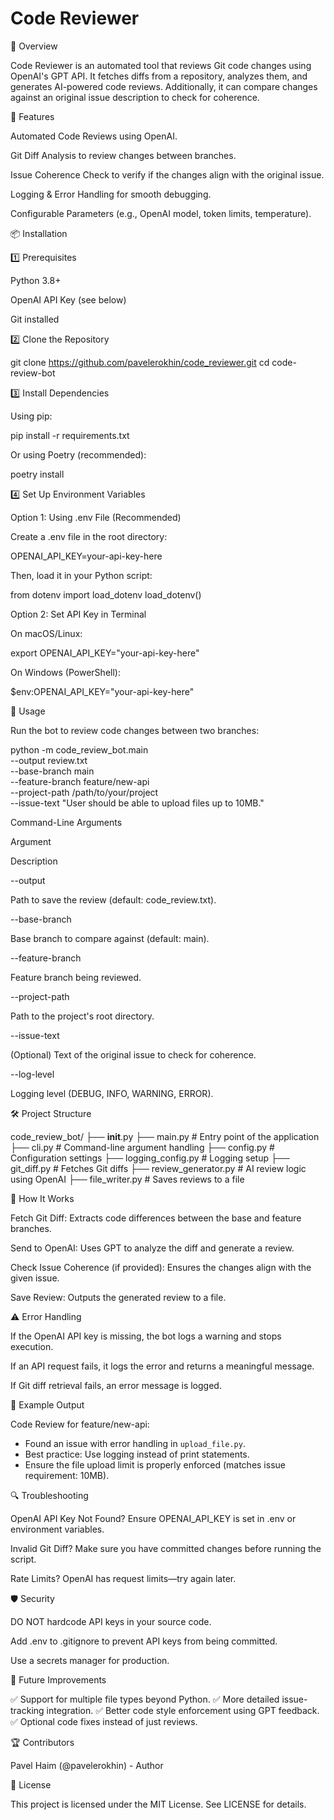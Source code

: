 # Code Reviewer

📌 Overview

Code Reviewer is an automated tool that reviews Git code changes using OpenAI's GPT API. It fetches diffs from a repository, analyzes them, and generates AI-powered code reviews. Additionally, it can compare changes against an original issue description to check for coherence.

🚀 Features

Automated Code Reviews using OpenAI.

Git Diff Analysis to review changes between branches.

Issue Coherence Check to verify if the changes align with the original issue.

Logging & Error Handling for smooth debugging.

Configurable Parameters (e.g., OpenAI model, token limits, temperature).

📦 Installation

1️⃣ Prerequisites

Python 3.8+

OpenAI API Key (see below)

Git installed

2️⃣ Clone the Repository

git clone https://github.com/pavelerokhin/code_reviewer.git
cd code-review-bot

3️⃣ Install Dependencies

Using pip:

pip install -r requirements.txt

Or using Poetry (recommended):

poetry install

4️⃣ Set Up Environment Variables

Option 1: Using .env File (Recommended)

Create a .env file in the root directory:

OPENAI_API_KEY=your-api-key-here

Then, load it in your Python script:

from dotenv import load_dotenv
load_dotenv()

Option 2: Set API Key in Terminal

On macOS/Linux:

export OPENAI_API_KEY="your-api-key-here"

On Windows (PowerShell):

$env:OPENAI_API_KEY="your-api-key-here"

🔧 Usage

Run the bot to review code changes between two branches:

python -m code_review_bot.main \
  --output review.txt \
  --base-branch main \
  --feature-branch feature/new-api \
  --project-path /path/to/your/project \
  --issue-text "User should be able to upload files up to 10MB."

Command-Line Arguments

Argument

Description

--output

Path to save the review (default: code_review.txt).

--base-branch

Base branch to compare against (default: main).

--feature-branch

Feature branch being reviewed.

--project-path

Path to the project's root directory.

--issue-text

(Optional) Text of the original issue to check for coherence.

--log-level

Logging level (DEBUG, INFO, WARNING, ERROR).

🛠 Project Structure

code_review_bot/
├── __init__.py
├── main.py          # Entry point of the application
├── cli.py           # Command-line argument handling
├── config.py        # Configuration settings
├── logging_config.py # Logging setup
├── git_diff.py      # Fetches Git diffs
├── review_generator.py # AI review logic using OpenAI
├── file_writer.py   # Saves reviews to a file

🤖 How It Works

Fetch Git Diff: Extracts code differences between the base and feature branches.

Send to OpenAI: Uses GPT to analyze the diff and generate a review.

Check Issue Coherence (if provided): Ensures the changes align with the given issue.

Save Review: Outputs the generated review to a file.

⚠️ Error Handling

If the OpenAI API key is missing, the bot logs a warning and stops execution.

If an API request fails, it logs the error and returns a meaningful message.

If Git diff retrieval fails, an error message is logged.

📝 Example Output

Code Review for feature/new-api:

- Found an issue with error handling in `upload_file.py`.
- Best practice: Use logging instead of print statements.
- Ensure the file upload limit is properly enforced (matches issue requirement: 10MB).

🔍 Troubleshooting

OpenAI API Key Not Found? Ensure OPENAI_API_KEY is set in .env or environment variables.

Invalid Git Diff? Make sure you have committed changes before running the script.

Rate Limits? OpenAI has request limits—try again later.

🛡 Security

DO NOT hardcode API keys in your source code.

Add .env to .gitignore to prevent API keys from being committed.

Use a secrets manager for production.

🎯 Future Improvements

✅ Support for multiple file types beyond Python.
✅ More detailed issue-tracking integration.
✅ Better code style enforcement using GPT feedback.
✅ Optional code fixes instead of just reviews.

🏆 Contributors

Pavel Haim (@pavelerokhin) - Author

📄 License

This project is licensed under the MIT License. See LICENSE for details.
